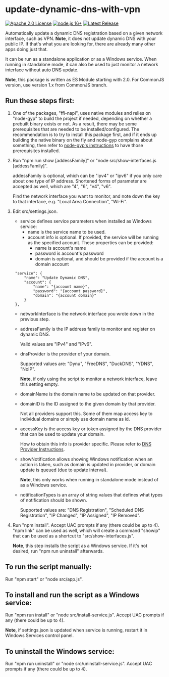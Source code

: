 # update-dynamic-dns-with-vpn
[![Apache 2.0 License](https://img.shields.io/badge/License-Apache%202.0-yellow)](https://raw.githubusercontent.com/blu3mania/update-dynamic-dns-with-vpn/main/LICENSE)
[![node.js 16+](https://img.shields.io/badge/node.js-16.0.0-blue?logo=node.js)](https://nodejs.org/en/)
[![Latest Release](https://img.shields.io/github/v/release/blu3mania/update-dynamic-dns-with-vpn)](https://github.com/blu3mania/update-dynamic-dns-with-vpn/releases/latest)

Automatically update a dynamic DNS registration based on a given network interface, such as VPN. **Note**,
it does not update dynamic DNS with your public IP. If that's what you are looking for, there are already
many other apps doing just that.

It can be run as a standalone application or as a Windows service. When running in standalone mode, it can
also be used to just monitor a network interface without auto DNS update.

**Note**, this package is written as ES Module starting with 2.0. For CommonJS version, use version 1.x from
CommonJS branch.

## Run these steps first:

1. One of the packages, "ffi-napi", uses native modules and relies on "node-gyp" to build the project if needed,
   depending on whether a prebuilt binary exists or not. As a result, there may be some prerequisites that are
   needed to be installed/configured. The recommendation is to try to install this package first, and if it ends
   up building the native binary on the fly and node-gyp complains about something, then refer to
   [node-gyp's instructions](https://github.com/nodejs/node-gyp#installation) to have those prerequisites installed.

2. Run "npm run show \[addessFamily\]" or "node src/show-interfaces.js \[addessFamily\]".

   addessFamily is optional, which can be "ipv4" or "ipv6" if you only care about one type of IP address.
   Shortened forms of parameter are accepted as well, which are "4", "6", "v4", "v6".

   Find the network interface you want to monitor, and note down the key to that interface, e.g. "Local Area
   Connection", "Wi-Fi".

3. Edit src/settings.json.
   * service defines service parameters when installed as Windows service:
     * name is the service name to be used.
     * account info is optional. If provided, the service will be running as the specified account. These properties
       can be provided:
       * name is account's name
       * password is account's password
       * domain is optional, and should be provided if the account is a domain account
   ```
    "service": {
        "name": "Update Dynamic DNS",
        "account": {
            "name": "{account name}",
            "password": "{account password}",
            "domain": "{account domain}"
        }
    },
   ```
   * networkInterface is the network interface you wrote down in the previous step.
   * addressFamily is the IP address family to monitor and register on dynamic DNS.

     Valid values are "IPv4" and "IPv6".
   * dnsProvider is the provider of your domain.

     Supported values are: "Dynu", "FreeDNS", "DuckDNS", "YDNS", "NoIP".

     **Note**, if only using the script to monitor a network interface, leave this setting empty.
   * domainName is the domain name to be updated on that provider.
   * domainID is the ID assigned to the given domain by that provider.

     Not all providers support this. Some of them map access key to individual domains or simply use domain
     name as id.
   * accessKey is the access key or token assigned by the DNS provider that can be used to update your domain.

     How to obtain this info is provider specific. Please refer to [DNS Provider Instructions](DNS-Providers.md).
   * showNotification allows showing Windows notification when an action is taken, such as domain is updated
     in provider, or domain update is queued (due to update interval).

     **Note**, this only works when running in standalone mode instead of as a Windows service.
   * notificationTypes is an array of string values that defines what types of notification should be shown.

     Supported values are: "DNS Registration", "Scheduled DNS Registration", "IP Changed", "IP Assigned", "IP
     Removed".

4. Run "npm install". Accept UAC prompts if any (there could be up to 4). "npm link" can be used as well,
   which will create a command "showip" that can be used as a shortcut to "src/show-interfaces.js".

   **Note**, this step installs the script as a Windows service. If it's not desired, run "npm run uninstall"
   afterwards.

## To run the script manually:

Run "npm start" or "node src/app.js".

## To install and run the script as a Windows service:

Run "npm run install" or "node src/install-service.js". Accept UAC prompts if any (there could be up to 4).

**Note**, if settings.json is updated when service is running, restart it in Windows Services control panel.

## To uninstall the Windows service:

Run "npm run uninstall" or "node src/uninstall-service.js". Accept UAC prompts if any (there could be up to 4).
